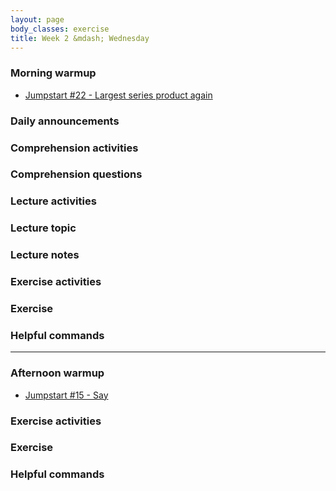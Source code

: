 ```yaml
---
layout: page
body_classes: exercise
title: Week 2 &mdash; Wednesday
---
```


### Morning warmup

* [Jumpstart #22 - Largest series product again](https://github.com/JumpstartLab/warmup-exercises/tree/master/22-largest-series-product-again)

### Daily announcements
### Comprehension activities
### Comprehension questions
### Lecture activities
### Lecture topic
### Lecture notes
### Exercise activities
### Exercise
### Helpful commands

***

### Afternoon warmup

* [Jumpstart #15 - Say](https://github.com/JumpstartLab/warmup-exercises/tree/master/15-say-1)

### Exercise activities
### Exercise
### Helpful commands